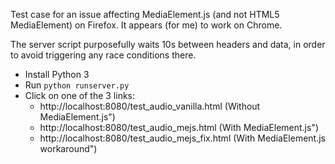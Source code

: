 Test case for an issue affecting MediaElement.js (and not HTML5 MediaElement)
on Firefox. It appears (for me) to work on Chrome.

The server script purposefully waits 10s between headers and data, in order to
avoid triggering any race conditions there.

* Install Python 3
* Run `python runserver.py`
* Click on one of the 3 links:
    - http://localhost:8080/test_audio_vanilla.html (Without MediaElement.js")
    - http://localhost:8080/test_audio_mejs.html (With MediaElement.js")
    - http://localhost:8080/test_audio_mejs_fix.html (With MediaElement.js workaround")
